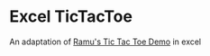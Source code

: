 # Excel TicTacToe

An adaptation of [Ramu's Tic Tac Toe Demo](https://hermespasser.github.io/p/ramu/tictactoe/) in excel
